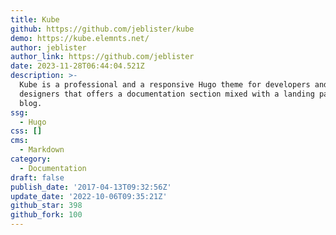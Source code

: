 ```yaml
---
title: Kube
github: https://github.com/jeblister/kube
demo: https://kube.elemnts.net/
author: jeblister
author_link: https://github.com/jeblister
date: 2023-11-28T06:44:04.521Z
description: >-
  Kube is a professional and a responsive Hugo theme for developers and
  designers that offers a documentation section mixed with a landing page and a
  blog.
ssg:
  - Hugo
css: []
cms:
  - Markdown
category:
  - Documentation
draft: false
publish_date: '2017-04-13T09:32:56Z'
update_date: '2022-10-06T09:35:21Z'
github_star: 398
github_fork: 100
---
```

